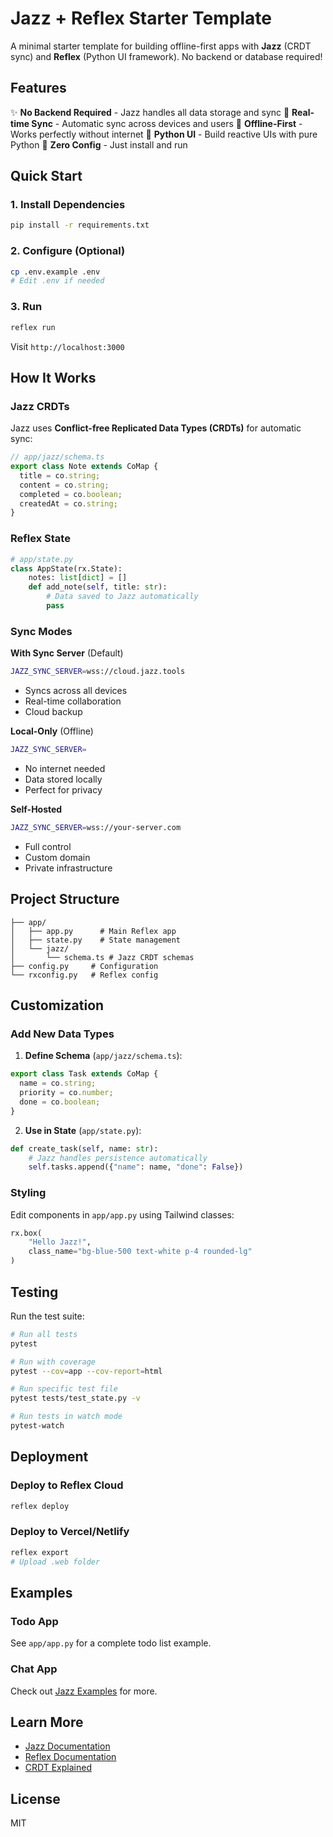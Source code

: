 # Jazz + Reflex Starter Template

A minimal starter template for building offline-first apps with **Jazz** (CRDT sync) and **Reflex** (Python UI framework). No backend or database required!

## Features

✨ **No Backend Required** - Jazz handles all data storage and sync
🔄 **Real-time Sync** - Automatic sync across devices and users
📴 **Offline-First** - Works perfectly without internet
🐍 **Python UI** - Build reactive UIs with pure Python
🚀 **Zero Config** - Just install and run

## Quick Start

### 1. Install Dependencies

```bash
pip install -r requirements.txt
```

### 2. Configure (Optional)

```bash
cp .env.example .env
# Edit .env if needed
```

### 3. Run

```bash
reflex run
```

Visit `http://localhost:3000`

## How It Works

### Jazz CRDTs

Jazz uses **Conflict-free Replicated Data Types (CRDTs)** for automatic sync:

```typescript
// app/jazz/schema.ts
export class Note extends CoMap {
  title = co.string;
  content = co.string;
  completed = co.boolean;
  createdAt = co.string;
}
```

### Reflex State

```python
# app/state.py
class AppState(rx.State):
    notes: list[dict] = []
    def add_note(self, title: str):
        # Data saved to Jazz automatically
        pass
```

### Sync Modes

**With Sync Server** (Default)

```bash
JAZZ_SYNC_SERVER=wss://cloud.jazz.tools
```
- Syncs across all devices
- Real-time collaboration
- Cloud backup

**Local-Only** (Offline)

```bash
JAZZ_SYNC_SERVER=
```
- No internet needed
- Data stored locally
- Perfect for privacy

**Self-Hosted**

```bash
JAZZ_SYNC_SERVER=wss://your-server.com
```
- Full control
- Custom domain
- Private infrastructure

## Project Structure

```
├── app/
│   ├── app.py      # Main Reflex app
│   ├── state.py    # State management
│   └── jazz/
│       └── schema.ts # Jazz CRDT schemas
├── config.py     # Configuration
└── rxconfig.py   # Reflex config
```

## Customization

### Add New Data Types

1. **Define Schema** (`app/jazz/schema.ts`):
```typescript
export class Task extends CoMap {
  name = co.string;
  priority = co.number;
  done = co.boolean;
}
```

2. **Use in State** (`app/state.py`):
```python
def create_task(self, name: str):
    # Jazz handles persistence automatically
    self.tasks.append({"name": name, "done": False})
```

### Styling

Edit components in `app/app.py` using Tailwind classes:

```python
rx.box(
    "Hello Jazz!",
    class_name="bg-blue-500 text-white p-4 rounded-lg"
)
```

## Testing

Run the test suite:

```bash
# Run all tests
pytest

# Run with coverage
pytest --cov=app --cov-report=html

# Run specific test file
pytest tests/test_state.py -v

# Run tests in watch mode
pytest-watch
```

## Deployment

### Deploy to Reflex Cloud

```bash
reflex deploy
```

### Deploy to Vercel/Netlify

```bash
reflex export
# Upload .web folder
```

## Examples

### Todo App

See `app/app.py` for a complete todo list example.

### Chat App

Check out [Jazz Examples](https://jazz.tools/examples) for more.

## Learn More

- [Jazz Documentation](https://jazz.tools/docs)
- [Reflex Documentation](https://reflex.dev/docs)
- [CRDT Explained](https://crdt.tech/)

## License

MIT
